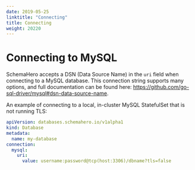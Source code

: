 ```yaml
---
date: 2019-05-25
linktitle: "Connecting"
title: Connecting
weight: 20220
---
```


# Connecting to MySQL

SchemaHero accepts a DSN (Data Source Name) in the `uri` field when connecting to a MySQL database. This connection string supports many options, and full documentation can be found here: https://github.com/go-sql-driver/mysql#dsn-data-source-name.

An example of connecting to a local, in-cluster MySQL StatefulSet that is not running TLS:

```yaml
apiVersion: databases.schemahero.io/v1alpha1
kind: Database
metadata:
  name: my-database
connection:
  mysql:
    uri:
      value: username:password@tcp(host:3306)/dbname?tls=false
```


